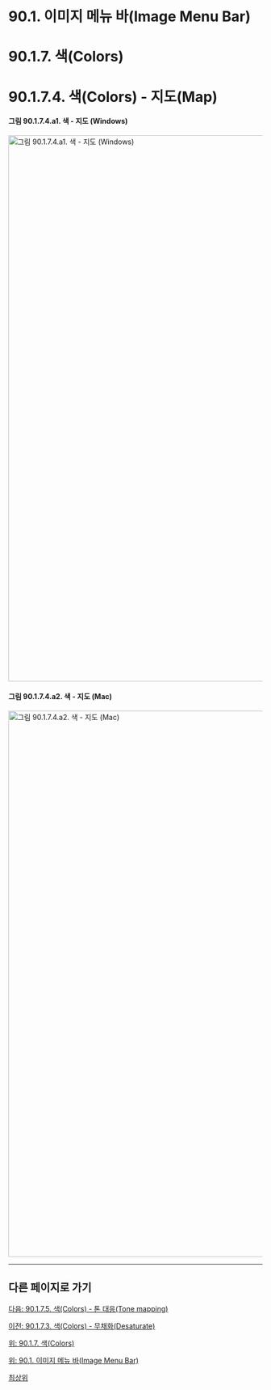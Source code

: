 # 90.1. 이미지 메뉴 바(Image Menu Bar)
# 90.1.7. 색(Colors)
# 90.1.7.4. 색(Colors) - 지도(Map)

#### 그림 90.1.7.4.a1. 색 - 지도 (Windows)
<img width="1080" alt="그림 90.1.7.4.a1. 색 - 지도 (Windows)" environment="MacOS:Sonoma 14.2.1 GIMP 2.10.36" src="https://github.com/wonder13662/gimp/assets/15767104/6752a416-78f4-4b79-990c-6ce61c761c9d">

#### 그림 90.1.7.4.a2. 색 - 지도 (Mac)
<img width="1080" alt="그림 90.1.7.4.a2. 색 - 지도 (Mac)" environment="MacOS:Sonoma 14.2.1 GIMP 2.10.36" src="https://github.com/wonder13662/gimp/assets/15767104/fc5c81f4-fb4d-4a7c-b74b-6305023c2492">

***

## 다른 페이지로 가기

[다음: 90.1.7.5. 색(Colors) - 톤 대응(Tone mapping)](./90-01-07-colorsx-05-tone_mapping.md)

[이전: 90.1.7.3. 색(Colors) - 무채화(Desaturate)](./90-01-07-colorsx-03-desaturate.md)

[위: 90.1.7. 색(Colors)](./90-01-07-colors.md)

[위: 90.1. 이미지 메뉴 바(Image Menu Bar)](./90-01-00-image-menu-bar.md)

[최상위](./00-home.md)
